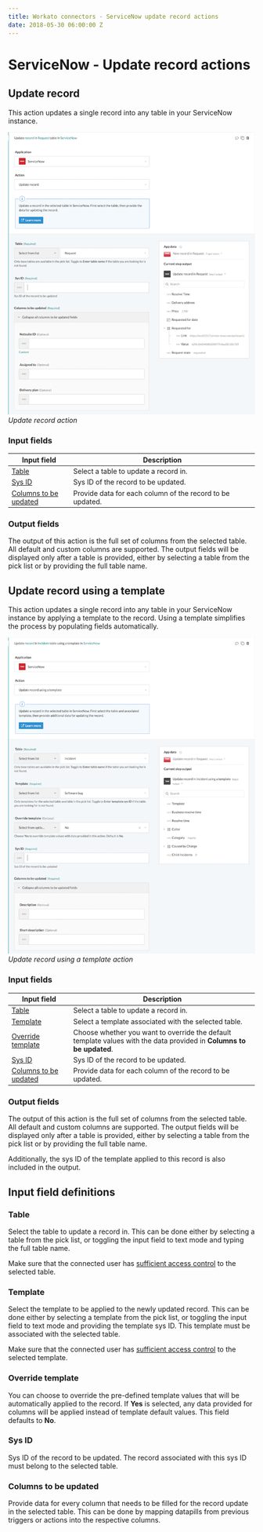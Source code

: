 ```yaml
---
title: Workato connectors - ServiceNow update record actions
date: 2018-05-30 06:00:00 Z
---
```


# ServiceNow - Update record actions

## Update record
This action updates a single record into any table in your ServiceNow instance.

![Update record action](/assets/images/connectors/servicenow/update-record-action.png)
*Update record action*

### Input fields

<table class="unchanged rich-diff-level-one">
  <thead>
    <tr>
        <th width='25%'>Input field</th>
        <th>Description</th>
    </tr>
  </thead>
  <tbody>
    <tr>
      <td><a href="#table">Table</a></td>
      <td>
        Select a table to update a record in.
      </td>
    </tr>
    <tr>
      <td><a href="#sys-id">Sys ID</a></td>
      <td>Sys ID of the record to be updated.</td>
    </tr>
    <tr>
      <td><a href="#columns-to-be-updated">Columns to be updated</a></td>
      <td>
        Provide data for each column of the record to be updated.
      </td>
    </tr>
  </tbody>
</table>

### Output fields
The output of this action is the full set of columns from the selected table. All default and custom columns are supported. The output fields will be displayed only after a table is provided, either by selecting a table from the pick list or by providing the full table name.

## Update record using a template
This action updates a single record into any table in your ServiceNow instance by applying a template to the record. Using a template simplifies the process by populating fields automatically.

![Update record using a template action](/assets/images/connectors/servicenow/update-record-using-template-action.png)
*Update record using a template action*

### Input fields

<table class="unchanged rich-diff-level-one">
  <thead>
    <tr>
        <th width='25%'>Input field</th>
        <th>Description</th>
    </tr>
  </thead>
  <tbody>
    <tr>
      <td><a href="#table">Table</a></td>
      <td>
        Select a table to update a record in.
      </td>
    </tr>
    <tr>
      <td><a href="#template">Template</a></td>
      <td>
        Select a template associated with the selected table.
      </td>
    </tr>
    <tr>
      <td><a href="#override-template">Override template</a></td>
      <td>
        Choose whether you want to override the default template values with the data provided in <b>Columns to be updated</b>.
      </td>
    </tr>
    <tr>
      <td><a href="#sys-id">Sys ID</a></td>
      <td>Sys ID of the record to be updated.</td>
    </tr>
    <tr>
      <td><a href="#columns-to-be-updated">Columns to be updated</a></td>
      <td>
        Provide data for each column of the record to be updated.
      </td>
    </tr>
  </tbody>
</table>

### Output fields
The output of this action is the full set of columns from the selected table. All default and custom columns are supported. The output fields will be displayed only after a table is provided, either by selecting a table from the pick list or by providing the full table name.

Additionally, the sys ID of the template applied to this record is also included in the output.

## Input field definitions

### Table
Select the table to update a record in. This can be done either by selecting a table from the pick list, or toggling the input field to text mode and typing the full table name.

Make sure that the connected user has [sufficient access control](/connectors/servicenow.md#roles-and-permissions-required-to-connect) to the selected table.

### Template
Select the template to be applied to the newly updated record. This can be done either by selecting a template from the pick list, or toggling the input field to text mode and providing the template sys ID. This template must be associated with the selected table.

Make sure that the connected user has [sufficient access control](/connectors/servicenow.md#roles-and-permissions-required-to-connect) to the selected template.

### Override template
You can choose to override the pre-defined template values that will be automatically applied to the record. If **Yes** is selected, any data provided for columns will be applied instead of template default values. This field defaults to **No**.

### Sys ID
Sys ID of the record to be updated. The record associated with this sys ID must belong to the selected table.

### Columns to be updated
Provide data for every column that needs to be filled for the record update in the selected table. This can be done by mapping datapills from previous triggers or actions into the respective columns.
